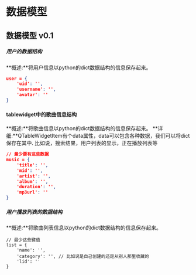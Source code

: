# 数据模型
## 数据模型 v0.1

##### 用户的数据结构
**概述:**将用户信息以python的dict数据结构的信息保存起来。

```json
user = {
    'uid': '',
    'username': '',
    'avatar': ''
}

```

#### tablewidget中的歌曲信息结构
**概述:**将歌曲信息以python的dict数据结构的信息保存起来。
**详细:**QTableWidgetItem有个data属性，data可以包含各种数据，我们可以将dict保存在其中.
比如说，搜索结果，用户列表的显示，正在播放列表等

```json
// 最少要有这些数据
music = {
    'title': '',
    'mid': '',
    'artist': '',
    'album': '',
    'duration': '',
    'mp3url': ''
}
```

##### 用户播放列表的数据结构
**概述:**将歌曲列表信息以python的dict数据结构的信息保存起来。

```
// 最少这些键值
list = {
    'name': '',
    'category': '', // 比如说是自己创建的还是从别人那里收藏的
    'lid': ''
}
```
